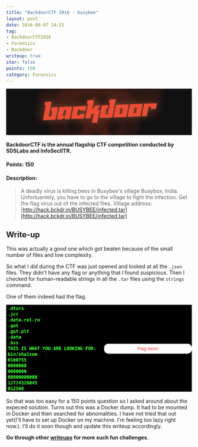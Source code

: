 ```yaml
---
title: "BackdoorCTF 2016 - buzybee"
layout: post
date: 2016-06-07 14:21
tag:
- BackdoorCTF2016
- Forensics
- Backdoor
writeup: true
star: false
points: 150
category: Forensics
---
```


![Backdoor Logo](/assets/images/backdoorctf16/logo.png)

**BackdoorCTF is the annual flagship CTF competition conducted by SDSLabs and InfoSecIITR.**

#### Points: 150

#### Description:

>A deadly virus is killing bees in Busybee's village Busybox, India. Unfortuantely, you have to go to the village to fight the infection. Get the flag virus out of the infected files.
Village address: [http://hack.bckdr.in/BUSYBEE/infected.tar](http://hack.bckdr.in/BUSYBEE/infected.tar)

## Write-up

This was actually a good one which got beaten because of the small number of files and low complexity.

So what I did during the CTF was just opened and looked at all the `.json` files. They didn't have any flag or anything that I found suspicious. Then I checked for human-readable strings in all the `.tar` files using the `strings` command.

One of them indeed had the flag.

![Infected flag](/assets/images/backdoorctf16/infected.png)

So that was too easy for a 150 points question so I asked around about the expeced solution. Turns out this was a Docker dump. It had to be mounted in Docker and then searched for abnomalities. I have not tried that out yet(I'll have to set up Docker on my machine. I'm feeling too lazy right now.). I'll do it soon though and update this writeup accordingly.

**Go through other [writeups](../) for more such fun challenges.**
